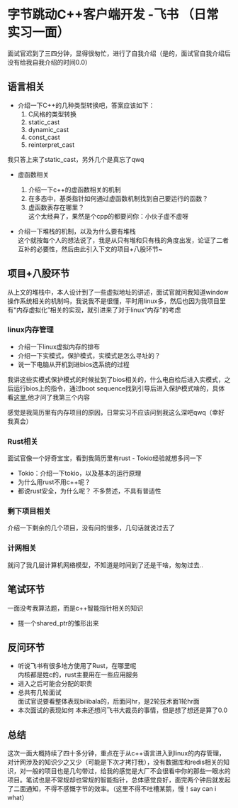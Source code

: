 # 字节跳动C++客户端开发 -飞书 （日常实习一面）
面试官迟到了三四分钟，显得很匆忙，进行了自我介绍（是的，面试官自我介绍后没有给我自我介绍的时间0.0）

## 语言相关
- 介绍一下C++的几种类型转换吧，答案应该如下：
    1. C风格的类型转换
    2. static_cast
    3. dynamic_cast
    4. const_cast
    5. reinterpret_cast

我只答上来了static_cast，另外几个是真忘了qwq

- 虚函数相关
    1. 介绍一下c++的虚函数相关的机制
    2. 在多态中，基类指针如何通过虚函数机制找到自己要运行的函数？
    3. 虚函数表存在哪里？  
这个太经典了，果然是个cpp的都要问你：小伙子虚不虚呀

- 介绍一下堆栈的机制，以及为什么要有堆栈  
    这个就按每个人的想法说了，我是从只有堆和只有栈的角度出发，论证了二者互补的必要性，然后由此引入下文的项目+八股环节~

## 项目+八股环节
从上文的堆栈中，本人设计到了一些虚拟地址的讲述，面试官就问我知道window操作系统相关的机制吗，我说我不是很懂，平时用linux多，然后也因为我项目里有“内存虚拟化”相关的实现，就引进来了对于linux“内存”的考虑
### linux内存管理
- 介绍一下linux虚拟内存的排布
- 介绍一下实模式，保护模式，实模式是怎么寻址的？  
- 说一下电脑从开机到进bios选系统的过程

我讲这些实模式保护模式的时候扯到了bios相关的，什么电自检后进入实模式，之后运行bios上的指令，通过boot sequence找到引导后进入保护模式啥的，具体看[这里](https://brahmamantra.github.io/2024/12/27/before-os/#more),他才问了我第三个内容  

感觉是我简历里有内存项目的原因，日常实习不应该问到我这么深吧qwq（幸好我真会）
### Rust相关
面试官像一个好奇宝宝，看到我简历里有rust - Tokio经验就想多问一下
- Tokio：介绍一下tokio，以及基本的运行原理
- 为什么用rust不用c++呢？
- 都说rust安全，为什么呢？
不多赘述，不具有普适性

### 剩下项目相关
介绍一下剩余的几个项目，没有问的很多，几句话就说过去了

### 计网相关
就问了我几层计算机网络模型，不知道是时间到了还是干啥，匆匆过去..

## 笔试环节
一面没考我算法题，而是c++智能指针相关的知识
- 搓一个shared_ptr的雏形出来

## 反问环节
- 听说飞书有很多地方使用了Rust，在哪里呢  
内核都是姓c的，rust主要用在一些应用服务
- 进入之后可能会分配的职责
- 总共有几轮面试  
面试官说要看整体表现bilibala的，后面问hr，是2轮技术面1轮hr面
- 本次面试的表现如何
本来还想问飞书大裁员的事情，但是想了想还是算了0.0

## 总结
这次一面大概持续了四十多分钟，重点在于从c++语言进入到linux的内存管理，对计网涉及的知识少之又少（可能是下次才拷打我），没有数据库和redis相关的知识，对一般的项目也是几句带过，给我的感觉是大厂不会很看中你的那些一眼水的项目。笔试也是不常规却也常规的智能指针，总体感觉良好，面完两个钟后就发起了二面通知，不得不感慨字节的效率。（这里不得不吐槽某鹅，慢！say can i what）